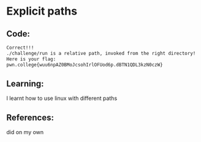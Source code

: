 # Explicit paths
## Code:
```bash
Correct!!!
./challenge/run is a relative path, invoked from the right directory!
Here is your flag:
pwn.college{wuu6npAZ0BMoJcsohIrlOFUod6p.dBTN1QDL3kzN0czW}
```
## Learning:
 I learnt how to use linux with different paths
## References:
 did on my own
